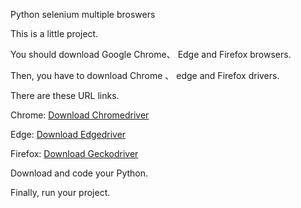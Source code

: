 Python selenium multiple broswers

This is a little project.

You should download Google Chrome、 Edge and Firefox browsers.

Then, you have to download Chrome 、 edge and Firefox drivers.

There are these URL links.

Chrome: [Download Chromedriver](https://googlechromelabs.github.io/chrome-for-testing/)

Edge: [Download Edgedriver](https://developer.microsoft.com/en-us/microsoft-edge/tools/webdriver/?form=MA13LH)

Firefox: [Download Geckodriver](https://github.com/mozilla/geckodriver/releases)

Download and code your Python.

Finally, run your project.
